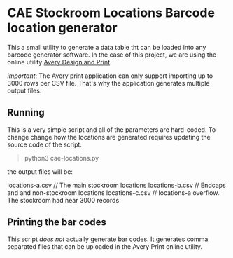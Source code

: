 # CAE Stockroom Locations Barcode location generator

This a small utility to generate a data table tht can be loaded into any barcode
generator software. In the case of this project, we are using the online utility
[Avery Design and Print](https://www.avery.com/software/design-and-print/).

_important_: The Avery print application can only support importing up to 3000 
rows per CSV file.  That's why the application generates multiple output files. 

## Running 

This is a very simple script and all of the parameters are hard-coded.  To
change change how the locations are generated requires updating the source code
of the script.  

> python3 cae-locations.py

the output files will be:

locations-a.csv  // The main stockroom locations
locations-b.csv  // Endcaps and and non-stockroom locations
locations-c.csv  // locations-a overflow. The stockroom had near 3000 records

## Printing the bar codes

This script *does not* actually generate bar codes. It generates comma separated
files that can be uploaded in the Avery Print online utility. 

